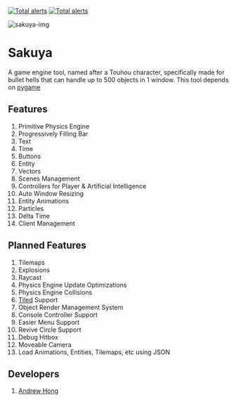 [![Total alerts](https://img.shields.io/lgtm/alerts/g/novialriptide/SakuyaEngine.svg?logo=lgtm&logoWidth=18)](https://lgtm.com/projects/g/novialriptide/SakuyaEngine/alerts/)
[![Total alerts](https://img.shields.io/lgtm/alerts/g/novialriptide/SakuyaEngine.svg?logo=lgtm&logoWidth=18)](https://lgtm.com/projects/g/novialriptide/SakuyaEngine/alerts/)

![sakuya-img](https://c4.wallpaperflare.com/wallpaper/802/75/784/anime-anime-girls-izayoi-sakuya-touhou-wallpaper-preview.jpg)

# Sakuya
A game engine tool, named after a Touhou character, specifically made for bullet hells that can handle up to 500 objects in 1 window. This tool depends on [pygame](https://www.pygame.org/)

## Features
1. Primitive Physics Engine
2. Progressively Filling Bar
3. Text
4. Time
5. Buttons
6. Entity
7. Vectors
8. Scenes Management
9. Controllers for Player & Artificial Intelligence
10. Auto Window Resizing
11. Entity Animations
12. Particles
13. Delta Time
14. Client Management

## Planned Features
1. Tilemaps
2. Explosions
3. Raycast
4. Physics Engine Update Optimizations
5. Physics Engine Collisions
6. [Tiled](https://www.mapeditor.org/) Support
7. Object Render Management System
8. Console Controller Support
9. Easier Menu Support
10. Revive Circle Support
11. Debug Hitbox
12. Moveable Camera
13. Load Animations, Entities, Tilemaps, etc using JSON

## Developers
1. [Andrew Hong](https://github.com/novialriptide)
